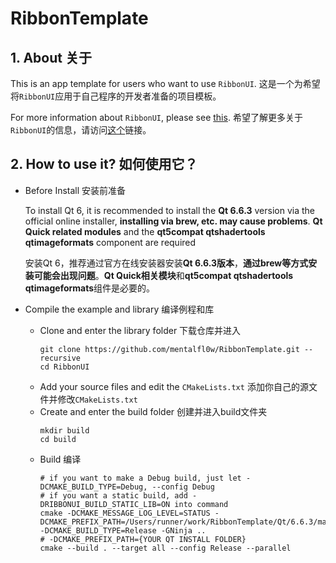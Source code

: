 # RibbonTemplate
## 1. About 关于
This is an app template for users who want to use `RibbonUI`.
这是一个为希望将`RibbonUI`应用于自己程序的开发者准备的项目模板。

For more information about `RibbonUI`, please see [this](https://github.com/mentalfl0w/RibbonUI).
希望了解更多关于`RibbonUI`的信息，请访问[这个](https://github.com/mentalfl0w/RibbonUI)链接。

## 2. How to use it? 如何使用它？
+ Before Install 安装前准备
  
  To install Qt 6, it is recommended to install the **Qt 6.6.3** version via the official online installer, **installing via brew, etc. may cause problems**. **Qt Quick related modules** and the **qt5compat qtshadertools qtimageformats** component are required
  
  安装Qt 6，推荐通过官方在线安装器安装**Qt 6.6.3版本**，**通过brew等方式安装可能会出现问题**。**Qt Quick相关模块**和**qt5compat qtshadertools qtimageformats**组件是必要的。

+ Compile the example and library 编译例程和库
  - Clone and enter the library folder 下载仓库并进入
    ```shell
    git clone https://github.com/mentalfl0w/RibbonTemplate.git --recursive
    cd RibbonUI
    ```
  - Add your source files and edit the `CMakeLists.txt` 添加你自己的源文件并修改`CMakeLists.txt`
  - Create and enter the build folder 创建并进入build文件夹
    ```shell
    mkdir build
    cd build
    ```
  - Build 编译
    ```shell
    # if you want to make a Debug build, just let -DCMAKE_BUILD_TYPE=Debug, --config Debug
    # if you want a static build, add -DRIBBONUI_BUILD_STATIC_LIB=ON into command
    cmake -DCMAKE_MESSAGE_LOG_LEVEL=STATUS -DCMAKE_PREFIX_PATH=/Users/runner/work/RibbonTemplate/Qt/6.6.3/macos  -DCMAKE_BUILD_TYPE=Release -GNinja ..
    # -DCMAKE_PREFIX_PATH={YOUR QT INSTALL FOLDER}
    cmake --build . --target all --config Release --parallel
    ```
